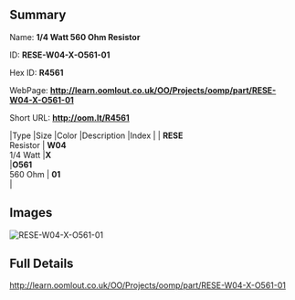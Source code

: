 

## Summary
 
Name: __1/4 Watt 560 Ohm Resistor__

ID: __RESE-W04-X-O561-01__

Hex ID: __R4561__

WebPage: __http://learn.oomlout.co.uk/OO/Projects/oomp/part/RESE-W04-X-O561-01__

Short URL: __http://oom.lt/R4561__


|Type   |Size   |Color   |Description   |Index   |
| __RESE__ <br>Resistor  | __W04__<br>1/4 Watt   |__X__<br>    |__O561__<br>560 Ohm    | __01__<br>  |


## Images
![RESE-W04-X-O561-01](http://oomlout.com/oomp-gen/parts/RESE-W04-X-O561-01/RESE-W04-X-O561-01_420.jpg)

## Full Details

 http://learn.oomlout.co.uk/OO/Projects/oomp/part/RESE-W04-X-O561-01

